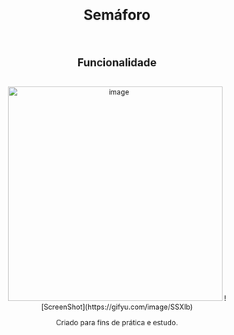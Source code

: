 <h1 align="center">
<br>
 Semáforo
 <br>
</h1>
 <br>

<h2 align="center"> Funcionalidade </h2>
<br>

<div align="center">
<img src="./img/gif.gif" alt="image" height="425">
![ScreenShot](https://gifyu.com/image/SSXIb)
</div>
 <p align="center">Criado para fins de prática e estudo.<br>
